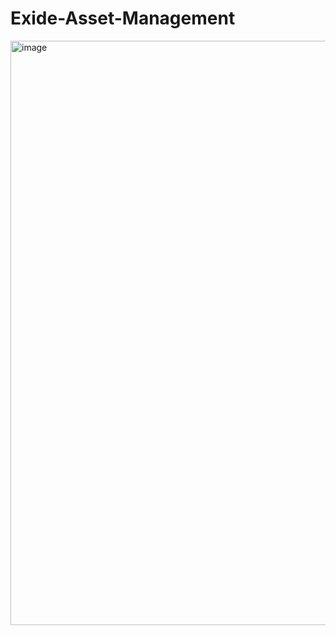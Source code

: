 # Exide-Asset-Management
<img width="935" alt="image" src="https://github.com/suvangipaul/Exide-Asset-Management/assets/81070118/47d927eb-3d0f-4771-aeb4-494813eddd7f">
